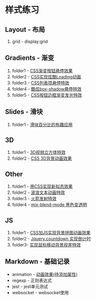# 样式练习

## Layout - 布局
1. grid - display:grid

## Gradients - 渐变

1. folder1 - [CSS渐变按钮悬停效果](https://muyangaisha.github.io/style-practice/Gradients/folder1/test.html)
2. folder2 - [CSS实现炫酷Loading动画](https://muyangaisha.github.io/style-practice/Gradients/folder2/test.html)
3. folder3 - [CSS列表项悬停特效](https://muyangaisha.github.io/style-practice/Gradients/folder3/test.html)
4. folder4 - [酷炫box-shadow悬停特效](https://muyangaisha.github.io/style-practice/Gradients/folder4/test.html)
5. folder5 - [CSS按钮边框渐变发光特效](https://muyangaisha.github.io/style-practice/Gradients/folder5/test.html)

## Slides - 滑块

1. folder1 - [滑块百分比的有趣应用](https://muyangaisha.github.io/style-practice/Slides/folder1/test.html)


## 3D

1. folder1 - [3D视频立方体特效](https://muyangaisha.github.io/style-practice/3D/folder1/test.html)
2. folder2 - [CSS 3D背景动画效果](https://muyangaisha.github.io/style-practice/3D/folder2/test.html)

## Other

1. folder1 - [用CSS实现新拟态效果](https://muyangaisha.github.io/style-practice/Other/folder1/test.html)
2. folder2 - [波浪文本动画特效](https://muyangaisha.github.io/style-practice/Other/folder2/test.html)
3. folder3 - [火箭发射特效](https://muyangaisha.github.io/style-practice/Other/folder3/test.html)
4. folder4 - [mix-blend-mode 黑色变透明](https://muyangaisha.github.io/style-practice/Other/folder4/test.html)

## JS

1. folder1 - [CSS加JS实现背景拼图动画效果](https://muyangaisha.github.io/style-practice/JS/folder1/test.html)
2. folder2 - [Jquery.countdown 实现倒计时](https://muyangaisha.github.io/style-practice/JS/folder2/test.html)
3. folder3- [实现鼠标移动背景视差特效](https://muyangaisha.github.io/style-practice/JS/folder3/test.html)

## Markdown - 基础记录

- animation - [动画效果(待添加属性)](https://www.w3school.com.cn/css3/css3_animation.asp)
- regexp - 正则表达式
- jest - jest单元测试
- websocket - websocket使用
